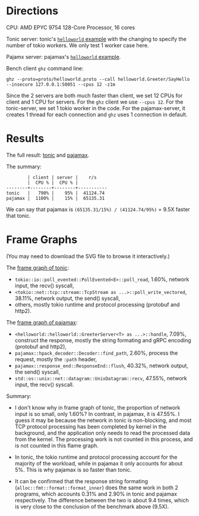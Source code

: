 # Directions

CPU: AMD EPYC 9754 128-Core Processor, 16 cores

Tonic server: tonic's [`helloworld` example](tonic-helloworld/src/main.rs)
with the changing to specify the number of tokio workers.
We only test 1 worker case here.

Pajamx server: pajamax's [`helloworld` example](https://github.com/WuBingzheng/pajamax/blob/main/examples/src/helloworld.rs).

Bench client `ghz` command line:

```
ghz --proto=proto/helloworld.proto --call helloworld.Greeter/SayHello --insecure 127.0.0.1:50051 --cpus 12 -z1m
```

Since the 2 servers are both much faster than client, we set 12 CPUs for
client and 1 CPU for servers.
For the `ghz` client we use `--cpus 12`.
For the tonic-server, we set 1 tokio worker in the code.
For the pajamax-server, it creates 1 thread for each connection and
`ghz` uses 1 connection in default.

# Results

The full result: [tonic](./tonic.ghz.out) and [pajamax](./pajamax.ghz.out).

The summary:

```
        | client | server |    r/s
        |  CPU % |  CPU % |
--------+--------+--------+-----------
tonic   |   790% |    95% |  41124.74
pajamax |  1100% |    15% |  65135.31
```

We can say that pajamax is `(65135.31/15%) / (41124.74/95%)` = 9.5X faster that tonic.

# Frame Graphs

(You may need to download the SVG file to browse it interactively.)

The [frame graph of tonic](./tonic.flame.svg):

- `tokio::io::poll_evented::PollEvented<E>::poll_read`, 1.60%, network input, the recv() syscall,
- `<tokio::net::tcp::stream::TcpStream as ...>::poll_write_vectored`, 38.11%, network output, the send() syscall,
- others, mostly tokio runtime and protocol processing (protobuf and http2).

The [frame graph of pajamax](./pajamax.flame.svg):

- `<helloworld::helloworld::GreeterServer<T> as ...>::handle`, 7.09%, construct the response, mostly the string formating and gRPC encoding (protobuf and http2),
- `pajamax::hpack_decoder::Decoder::find_path`, 2.60%, process the request, mostly the `:path` header,
- `pajamax::response_end::ResponseEnd::flush`, 40.32%, network output, the send() syscall,
- `std::os::unix::net::datagram::UnixDatagram::recv`, 47.55%, network input, the recv() syscall.

Summary:

- I don't know why in frame graph of tonic, the proportion of network input
  is so small, only 1.60%? In contrast, in pajamax, it is 47.55%.
  I guess it may be because the network in tonic is non-blocking, and most
  TCP protocol processing has been completed by kernel in the background,
  and the application only needs to read the processed data from the kernel.
  The processing work is not counted in this process, and is not counted
  in this flame graph.

- In tonic, the tokio runtime and protocol processing account for the
  majority of the workload, while in pajamax it only accounts for about 5%.
  This is why pajamax is so faster than tonic.

- It can be confirmed that the response string formating (`alloc::fmt::format::format_inner`)
  does the same work in both 2 programs, which accounts 0.31% and 2.90%
  in tonic and pajamax respectively.
  The difference between the two is about 9.4 times, which is very close
  to the conclusion of the benchmark above (9.5X).

